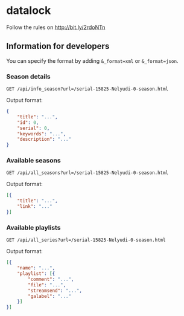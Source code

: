 # datalock

Follow the rules on http://bit.ly/2rdoNTn

## Information for developers

You can specify the format by adding `&_format=xml` or `&_format=json`.

### Season details

`GET /api/info_season?url=/serial-15825-Nelyudi-0-season.html`

Output format:

```json
{
    "title": "...",
    "id": 0,
    "serial": 0,
    "keywords": "...",
    "description": "..."
}
```

### Available seasons

`GET /api/all_seasons?url=/serial-15825-Nelyudi-0-season.html`

Output format:

```json
[{
    "title": "...",
    "link": "..."
}]
```

### Available playlists

`GET /api/all_series?url=/serial-15825-Nelyudi-0-season.html`

Output format:

```json
[{
    "name": "...",
    "playlist": [{
        "comment": "...",
        "file": "...",
        "streamsend": "...",
        "galabel": "..."
    }]
}]
```
